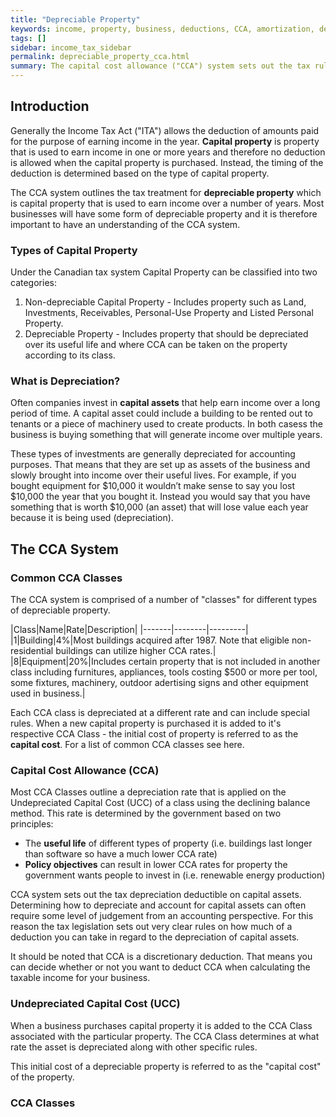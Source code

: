 ```yaml
---
title: "Depreciable Property"
keywords: income, property, business, deductions, CCA, amortization, depreciation, capital cost allowance
tags: []
sidebar: income_tax_sidebar
permalink: depreciable_property_cca.html
summary: The capital cost allowance ("CCA") system sets out the tax rules for acquiriting, depreciating and disposing of depreciable property.
---
```


## Introduction ##

Generally the Income Tax Act ("ITA") allows the deduction of amounts paid for the purpose of earning income in the year. **Capital property** is property that is used to earn income in one or more years and therefore no deduction is allowed when the capital property is purchased. Instead, the timing of the deduction is determined based on the type of capital property.

The CCA system outlines the tax treatment for **depreciable property** which is capital property that is used to earn income over a number of years. Most businesses will have some form of depreciable property and it is therefore important to have an understanding of the CCA system. 

### Types of Capital Property ###

Under the Canadian tax system Capital Property can be classified into two categories:

1. Non-depreciable Capital Property - Includes property such as Land, Investments, Receivables, Personal-Use Property and Listed Personal Property.
2. Depreciable Property - Includes property that should be depreciated over its useful life and where CCA can be taken on the property according to its class. 

### What is Depreciation? ###

Often companies invest in **capital assets** that help earn income over a long period of time. A capital asset could include a building to be rented out to tenants or a piece of machinery used to create products. In both casess the business is buying something that will generate income over multiple years.

These types of investments are generally depreciated for accounting purposes. That means that they are set up as assets of the business and slowly brought into income over their useful lives. For example, if you bought equipment for $10,000 it wouldn’t make sense to say you lost $10,000 the year that you bought it. Instead you would say that you have something that is worth $10,000 (an asset) that will lose value each year because it is being used (depreciation). 

## The CCA System ##

### Common CCA Classes ###

The CCA system is comprised of a number of "classes" for different types of depreciable property. 

|Class|Name|Rate|Description|
|-------|--------|---------|
|1|Building|4%|Most buildings acquired after 1987. Note that eligible non-residential buildings can utilize higher CCA rates.|
|8|Equipment|20%|Includes certain property that is not included in another class including furnitures, appliances, tools costing $500 or more per tool, some fixtures, machinery, outdoor adertising signs and other equipment used in business.|


Each CCA class is depreciated at a different rate and can include special rules. When a new capital property is purchased it is added to it's respective CCA Class - the initial cost of property is referred to as the **capital cost**. For a list of common CCA classes see here.

### Capital Cost Allowance (CCA) ###

Most CCA Classes outline a depreciation rate that is applied on the Undepreciated Capital Cost (UCC) of a class using the declining balance method. This rate is determined by the government based on two principles:

* The **useful life** of different types of property (i.e. buildings last longer than software so have a much lower CCA rate)
* **Policy objectives** can result in lower CCA rates for property the government wants people to invest in (i.e. renewable energy production) 

CCA system sets out the tax depreciation deductible on capital assets.  Determining how to depreciate and account for capital assets can often require some level of judgement from an accounting perspective. For this reason the tax legislation sets out very clear rules on how much of a deduction you can take in regard to the depreciation of capital assets. 

It should be noted that CCA is a discretionary deduction. That means you can decide whether or not you want to deduct CCA when calculating the taxable income for your business. 

### Undepreciated Capital Cost (UCC) ###

When a business purchases capital property it is added to the CCA Class associated with the particular property. The CCA Class determines at what rate the asset is depreciated along with other specific rules. 

This initial cost of a depreciable property is referred to as the "capital cost" of the property. 



### CCA Classes ###


